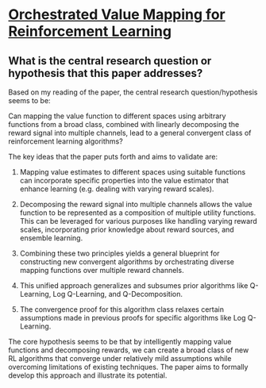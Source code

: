 # [Orchestrated Value Mapping for Reinforcement Learning](https://arxiv.org/abs/2203.07171v2)

## What is the central research question or hypothesis that this paper addresses?

 Based on my reading of the paper, the central research question/hypothesis seems to be:

Can mapping the value function to different spaces using arbitrary functions from a broad class, combined with linearly decomposing the reward signal into multiple channels, lead to a general convergent class of reinforcement learning algorithms? 

The key ideas that the paper puts forth and aims to validate are:

1) Mapping value estimates to different spaces using suitable functions can incorporate specific properties into the value estimator that enhance learning (e.g. dealing with varying reward scales).

2) Decomposing the reward signal into multiple channels allows the value function to be represented as a composition of multiple utility functions. This can be leveraged for various purposes like handling varying reward scales, incorporating prior knowledge about reward sources, and ensemble learning. 

3) Combining these two principles yields a general blueprint for constructing new convergent algorithms by orchestrating diverse mapping functions over multiple reward channels. 

4) This unified approach generalizes and subsumes prior algorithms like Q-Learning, Log Q-Learning, and Q-Decomposition.

5) The convergence proof for this algorithm class relaxes certain assumptions made in previous proofs for specific algorithms like Log Q-Learning.

The core hypothesis seems to be that by intelligently mapping value functions and decomposing rewards, we can create a broad class of new RL algorithms that converge under relatively mild assumptions while overcoming limitations of existing techniques. The paper aims to formally develop this approach and illustrate its potential.
